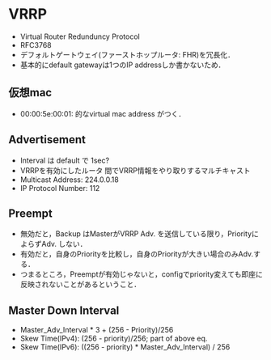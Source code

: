 # VRRP
  - Virtual Router Redunduncy Protocol
  - RFC3768
  - デフォルトゲートウェイ(ファーストホップルータ: FHR)を冗長化．
  - 基本的にdefault gatewayは1つのIP addressしか書かないため．

## 仮想mac
  - 00:00:5e:00:01:<vrid> 的なvirtual mac address がつく．

## Advertisement
  - Interval は default で 1sec?
  - VRRPを有効にしたルータ 間でVRRP情報をやり取りするマルチキャスト
  - Multicast Address: 224.0.0.18 
  - IP Protocol Number: 112

## Preempt
  - 無効だと，Backup はMasterがVRRP Adv. を送信している限り，PriorityによらずAdv. しない．
  - 有効だと，自身のPriorityを比較し，自身のPriorityが大きい場合のみAdv.する．
  - つまるところ，Preemptが有効じゃないと，configでpriority変えても即座に反映されないことがあるということ．

## Master Down Interval
  - Master_Adv_Interval * 3 + (256 - Priority)/256
  - Skew Time(IPv4): (256 - priority)/256; part of above eq.
  - Skew Time(IPv6): ((256 - priority) * Master_Adv_Interval) / 256
